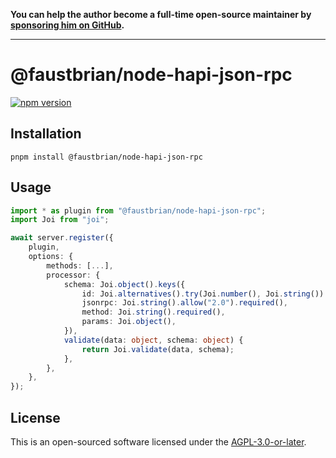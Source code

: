 **You can help the author become a full-time open-source maintainer by [sponsoring him on GitHub](https://github.com/sponsors/faustbrian).**

---

# @faustbrian/node-hapi-json-rpc

[![npm version](https://badgen.net/npm/v/@faustbrian/node-hapi-json-rpc)](https://npm.im/@faustbrian/node-hapi-json-rpc)

## Installation

```
pnpm install @faustbrian/node-hapi-json-rpc
```

## Usage

```ts
import * as plugin from "@faustbrian/node-hapi-json-rpc";
import Joi from "joi";

await server.register({
	plugin,
	options: {
		methods: [...],
		processor: {
			schema: Joi.object().keys({
				id: Joi.alternatives().try(Joi.number(), Joi.string()).required(),
				jsonrpc: Joi.string().allow("2.0").required(),
				method: Joi.string().required(),
				params: Joi.object(),
			}),
			validate(data: object, schema: object) {
				return Joi.validate(data, schema);
			},
		},
	},
});
```

## License

This is an open-sourced software licensed under the [AGPL-3.0-or-later](LICENSE).
